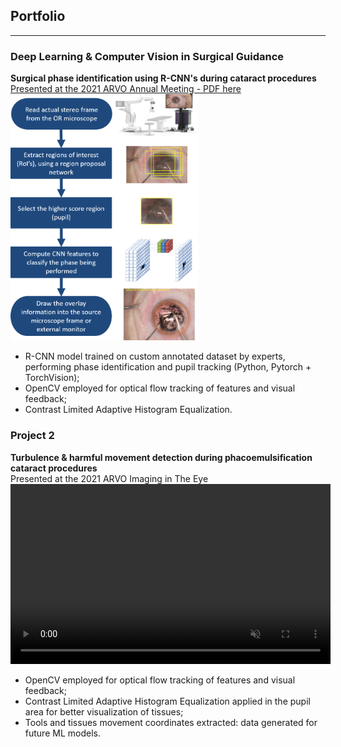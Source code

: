 ## Portfolio

---

### Deep Learning & Computer Vision in Surgical Guidance
**Surgical phase identification using R-CNN's during cataract procedures**
[Presented at the 2021 ARVO Annual Meeting - PDF here](/pdf/Nespolo_ARVO_POSTER.pdf)
<br>
<img class="marginauto" alt="centered image" src="images/rcnn.png?raw=true" width="300"/>

- R-CNN model trained on custom annotated dataset by experts, performing phase identification and pupil tracking (Python, Pytorch + TorchVision);
- OpenCV employed for optical flow tracking of features and visual feedback;
- Contrast Limited Adaptive Histogram Equalization.

### Project 2
**Turbulence & harmful movement detection during phacoemulsification cataract procedures** <br>
Presented at the 2021 ARVO Imaging in The Eye
<br>
<video width="512" height="288" autoplay muted loop src="videos/phaco_ppt.mp4" type="video/mp4"/>

- OpenCV employed for optical flow tracking of features and visual feedback;
- Contrast Limited Adaptive Histogram Equalization applied in the pupil area for better visualization of tissues;
- Tools and tissues movement coordinates extracted: data generated for future ML models.
<br>

